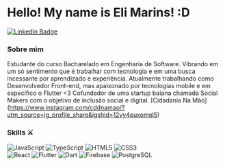 # Hello! My name is Eli Marins! :D

[![Linkedin Badge](https://img.shields.io/badge/-LinkedIn-blue?style=flat-square&logo=Linkedin&logoColor=white&link=https://www.linkedin.com/in/elimarins/)](https://www.linkedin.com/in/eli-marins-70563a160/)

### Sobre mim
Estudante do curso Bacharelado em Engenharia de Software. Vibrando em um só sentimento que é trabalhar com tecnologia e em uma busca incessante por aprendizado e experiência. Atualmente trabalhando como Desenvolvedor Front-end, mas apaixonado por tecnologias mobile e em específico o Flutter <3
Cofundador de uma startup baiana chamada Social Makers com o objetivo de inclusão social e digital. [Cidadania Na Mão] (https://www.instagram.com/cddnamao/?utm_source=ig_profile_share&igshid=12vy4euxomel5)

### Skills  :crossed_swords:

![JavaScript](https://img.shields.io/badge/-JavaScript-F7B93E?style=flat-square&logo=javascript&logoColor=fff)
![TypeScript](https://img.shields.io/badge/-TypeScript-007ACC?style=flat-square&logo=typescript)
![HTML5](https://img.shields.io/badge/-HTML5-E34F26?style=flat-square&logo=html5&logoColor=white)
![CSS3](https://img.shields.io/badge/-CSS3-549FDE?style=flat-square&logo=css3&logoColor=white)  
![React](https://img.shields.io/badge/-React-1846EB?style=flat-square&logo=react&logoColor=fff)
![Flutter](https://img.shields.io/badge/-Flutter-3f74a3?style=flat-square&logo=Flutter&logoColor=63c9f8)
![Dart](https://img.shields.io/badge/dart-%230175C2.svg?&style=flat-square&logo=dart&logoColor=white)
![Firebase](https://img.shields.io/badge/Firebase-FFCA28?style=flat-square&logo=firebase&logoColor=white)
![PostgreSQL](https://img.shields.io/badge/postgres-%23316192.svg?&style=flat-square&logo=postgresql&logoColor=white)
